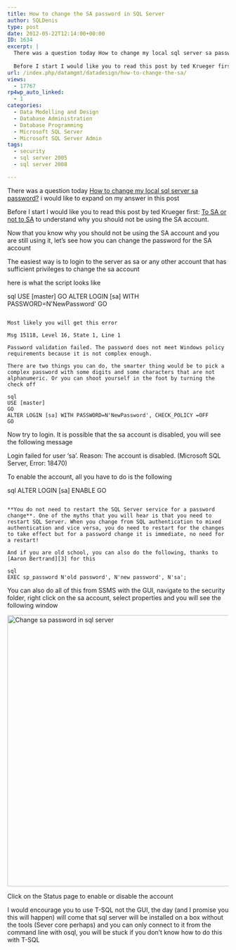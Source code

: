 ```yaml
---
title: How to change the SA password in SQL Server
author: SQLDenis
type: post
date: 2012-05-22T12:14:00+00:00
ID: 1634
excerpt: |
  There was a question today How to change my local sql server sa password? i would like to expand on my answer in this post
  
  Before I start I would like you to read this post by ted Krueger first: To SA or not to SA to understand why you should not be&hellip;
url: /index.php/datamgmt/datadesign/how-to-change-the-sa/
views:
  - 17767
rp4wp_auto_linked:
  - 1
categories:
  - Data Modelling and Design
  - Database Administration
  - Database Programming
  - Microsoft SQL Server
  - Microsoft SQL Server Admin
tags:
  - security
  - sql server 2005
  - sql server 2008

---
```

There was a question today [How to change my local sql server sa password?][1] i would like to expand on my answer in this post

Before I start I would like you to read this post by ted Krueger first: [To SA or not to SA][2] to understand why you should not be using the SA account.

Now that you know why you should not be using the SA account and you are still using it, let&#8217;s see how you can change the password for the SA account

The easiest way is to login to the server as sa or any other account that has sufficient privileges to change the sa account

here is what the script looks like

sql
USE [master]
GO
ALTER LOGIN [sa] WITH PASSWORD=N'NewPassword'
GO
```

Most likely you will get this error
  
Msg 15118, Level 16, State 1, Line 1
  
Password validation failed. The password does not meet Windows policy requirements because it is not complex enough.

There are two things you can do, the smarter thing would be to pick a complex password with some digits and some characters that are not alphanumeric. Or you can shoot yourself in the foot by turning the check off

sql
USE [master]
GO
ALTER LOGIN [sa] WITH PASSWORD=N'NewPassword', CHECK_POLICY =OFF
GO
```
Now try to login. It is possible that the sa account is disabled, you will see the following message

Login failed for user &#8216;sa&#8217;. Reason: The account is disabled. (Microsoft SQL Server, Error: 18470)

To enable the account, all you have to do is the following

sql
ALTER LOGIN [sa] ENABLE
GO
```

**You do not need to restart the SQL Server service for a password change**. One of the myths that you will hear is that you need to restart SQL Server. When you change from SQL authentication to mixed authentication and vice versa, you do need to restart for the changes to take effect but for a password change it is immediate, no need for a restart!

And if you are old school, you can also do the following, thanks to [Aaron Bertrand][3] for this

sql
EXEC sp_password N'old password', N'new password', N'sa';
```

You can also do all of this from SSMS with the GUI, navigate to the security folder, right click on the sa account, select properties and you will see the following window

<div class="image_block">
  <a href="/wp-content/uploads/blogs/DataMgmt/Denis/saChangePassword-1.PNG?mtime=1337695861"><img alt="Change sa password in sql server" src="/wp-content/uploads/blogs/DataMgmt/Denis/saChangePassword-1.PNG?mtime=1337695861" width="686" height="616" /></a>
</div>

Click on the Status page to enable or disable the account

I would encourage you to use T-SQL not the GUI, the day (and I promise you this will happen) will come that sql server will be installed on a box without the tools (Sever core perhaps) and you can only connect to it from the command line with osql, you will be stuck if you don&#8217;t know how to do this with T-SQL

 [1]: http://stackoverflow.com/questions/10703150/how-to-change-my-local-sql-server-sa-password
 [2]: /index.php/DataMgmt/DBAdmin/to-sa-or-not-to-sa
 [3]: http://sqlblog.com/blogs/aaron_bertrand/default.aspx